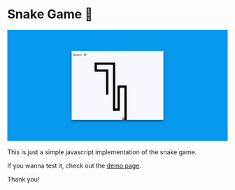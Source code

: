 # Snake Game 🐍

![snake game screenshot](https://github.com/caioferrarezi/snake-game/blob/master/snake.png)

This is just a simple javascript implementation of the snake game.

If you wanna test it, check out the [demo page](https://caioferrarezi.github.io/snake-game/demo/).

Thank you!
